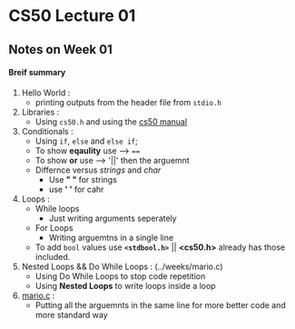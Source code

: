 # CS50 Lecture 01

## Notes on <b>Week 01</b>

#### Breif summary 

01. Hello World :
    - printing outputs from the header file from `stdio.h`
02. Libraries :
    - Using `cs50.h` and using the [cs50 manual](man.cs50.io)
03. Conditionals :
    - Using `if`, `else` and `else if`;
    - To show <b>eqaulity</b> use --> `==` 
    - To show <b>or</b> use --> '||' then the arguemnt
    - Differnce versus *strings* and *char*
        - Use <b>" " </b> for strings
        - use <b>' '</b> for cahr
04. Loops :
    - While loops
        - Just writing arguments seperately 
    - For Loops
        - Writing arguemtns in a single line
    - To add `bool` values use <b>`<stdbool.h>`</b> || <b><cs50.h></b> already has those included. 
05. Nested Loops && Do While Loops : (../weeks/mario.c)
    - Using </b>Do While Loops</b> to stop code repetition 
    - Using <b>Nested Loops</b> to write loops inside a loop
06. [mario.c](../weeks/01/mario.c) :
    - Putting all the arguemnts in the same line for more better code and more standard way